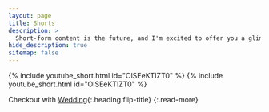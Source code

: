 ```yaml
---
layout: page
title: Shorts
description: >
  Short-form content is the future, and I'm excited to offer you a glimpse of my creative perspective through these short films. 
hide_description: true
sitemap: false
---
```


{% include youtube_short.html id="OlSEeKTIZT0" %}
{% include youtube_short.html id="OlSEeKTIZT0" %} 

Checkout with [Wedding](wedding.md){:.heading.flip-title}
{:.read-more}

